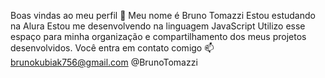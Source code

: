 Boas vindas ao meu perfil 
💙 Meu nome é Bruno Tomazzi Estou estudando na Alura Estou me desenvolvendo na linguagem JavaScript Utilizo esse espaço para minha organização e compartilhamento dos meus projetos desenvolvidos.
Você entra em contato comigo 📫 brunokubiak756@gmail.com @BrunoTomazzi
